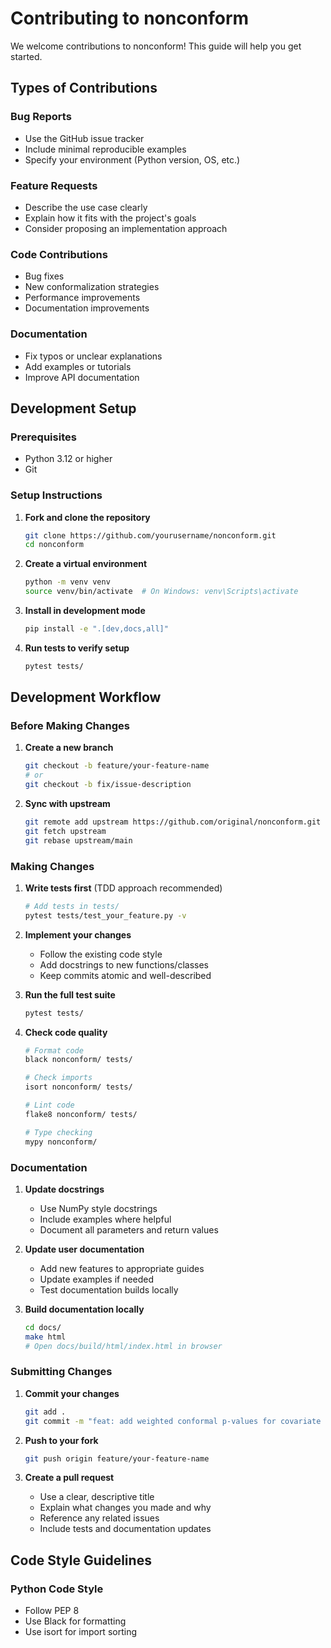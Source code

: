# Contributing to nonconform

We welcome contributions to nonconform! This guide will help you get started.

## Types of Contributions

### Bug Reports
- Use the GitHub issue tracker
- Include minimal reproducible examples
- Specify your environment (Python version, OS, etc.)

### Feature Requests
- Describe the use case clearly
- Explain how it fits with the project's goals
- Consider proposing an implementation approach

### Code Contributions
- Bug fixes
- New conformalization strategies
- Performance improvements
- Documentation improvements

### Documentation
- Fix typos or unclear explanations
- Add examples or tutorials
- Improve API documentation

## Development Setup

### Prerequisites
- Python 3.12 or higher
- Git

### Setup Instructions

1. **Fork and clone the repository**
   ```bash
   git clone https://github.com/yourusername/nonconform.git
   cd nonconform
   ```

2. **Create a virtual environment**
   ```bash
   python -m venv venv
   source venv/bin/activate  # On Windows: venv\Scripts\activate
   ```

3. **Install in development mode**
   ```bash
   pip install -e ".[dev,docs,all]"
   ```

4. **Run tests to verify setup**
   ```bash
   pytest tests/
   ```

## Development Workflow

### Before Making Changes

1. **Create a new branch**
   ```bash
   git checkout -b feature/your-feature-name
   # or
   git checkout -b fix/issue-description
   ```

2. **Sync with upstream**
   ```bash
   git remote add upstream https://github.com/original/nonconform.git
   git fetch upstream
   git rebase upstream/main
   ```

### Making Changes

1. **Write tests first** (TDD approach recommended)
   ```bash
   # Add tests in tests/
   pytest tests/test_your_feature.py -v
   ```

2. **Implement your changes**
   - Follow the existing code style
   - Add docstrings to new functions/classes
   - Keep commits atomic and well-described

3. **Run the full test suite**
   ```bash
   pytest tests/
   ```

4. **Check code quality**
   ```bash
   # Format code
   black nonconform/ tests/
   
   # Check imports
   isort nonconform/ tests/
   
   # Lint code
   flake8 nonconform/ tests/
   
   # Type checking
   mypy nonconform/
   ```

### Documentation

1. **Update docstrings**
   - Use NumPy style docstrings
   - Include examples where helpful
   - Document all parameters and return values

2. **Update user documentation**
   - Add new features to appropriate guides
   - Update examples if needed
   - Test documentation builds locally

3. **Build documentation locally**
   ```bash
   cd docs/
   make html
   # Open docs/build/html/index.html in browser
   ```

### Submitting Changes

1. **Commit your changes**
   ```bash
   git add .
   git commit -m "feat: add weighted conformal p-values for covariate shift"
   ```

2. **Push to your fork**
   ```bash
   git push origin feature/your-feature-name
   ```

3. **Create a pull request**
   - Use a clear, descriptive title
   - Explain what changes you made and why
   - Reference any related issues
   - Include tests and documentation updates

## Code Style Guidelines

### Python Code Style
- Follow PEP 8
- Use Black for formatting
- Use isort for import sorting